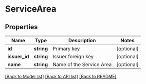 # ServiceArea

## Properties
Name | Type | Description | Notes
------------ | ------------- | ------------- | -------------
**id** | **string** | Primary key | [optional] 
**issuer_id** | **string** | Issuer foreign key | [optional] 
**name** | **string** | Name of the Service Area | [optional] 

[[Back to Model list]](../README.md#documentation-for-models) [[Back to API list]](../README.md#documentation-for-api-endpoints) [[Back to README]](../README.md)


